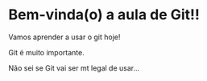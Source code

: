 # Bem-vinda(o) a aula de Git!!

Vamos aprender a usar o git hoje!

Git é muito importante.

Não sei se Git vai ser mt legal de usar...
